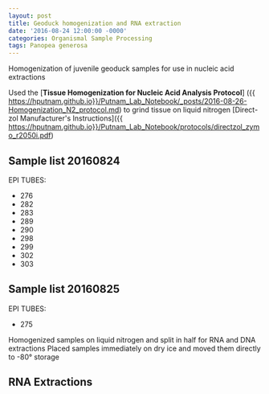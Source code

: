 ```yaml
---
layout: post
title: Geoduck homogenization and RNA extraction
date: '2016-08-24 12:00:00 -0000'
categories: Organismal Sample Processing
tags: Panopea generosa
---
```


Homogenization of juvenile geoduck samples for use in nucleic acid extractions


Used the [**Tissue Homogenization for Nucleic Acid Analysis Protocol**] ({{ https://hputnam.github.io}}/Putnam_Lab_Notebook/_posts/2016-08-26-Homogenization_N2_protocol.md) to grind tissue on liquid nitrogen
[Direct-zol Manufacturer's Instructions]({{ https://hputnam.github.io}}/Putnam_Lab_Notebook/protocols/directzol_zymo_r2050i.pdf)
## Sample list 20160824
EPI TUBES: 
  * 276 
  * 282
  * 283
  * 289
  * 290
  * 298
  * 299
  * 302
  * 303
   
## Sample list 20160825
EPI TUBES: 
  * 275 

Homogenized samples on liquid nitrogen and split in half for RNA and DNA extractions
Placed samples immediately on dry ice and moved them directly to -80° storage 

## RNA Extractions
  
  
